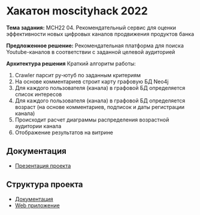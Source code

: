 # Хакатон moscityhack 2022

**Тема задания:** MCH22 04. Рекомендательный сервис для оценки эффективности новых цифровых каналов продвижения продуктов банка

**Предложенное решение:** Рекомендательная платформа для поиска Youtube-каналов в соответствии с заданной целевой аудиторией

**Архитектура решения**
Краткий алгоритм работы:
1. Crawler парсит ру-ютуб по заданным критериям
2. На основе комментариев строит карту графовую БД Neo4j
3. Для каждого пользователя (канала) в графовой БД определяется список интересов
4. Для каждого пользователя (канала) в графовой БД определяется возраст (на основе комментариев, подписок и даты регистрации канала)
5. Происходит расчет диаграммы распределения возрастной аудитории канала
6. Отображение результатов на витрине



## Документация
- [Презентация проекта](docs/present.pptx)

## Структура проекта
- [Документация](docs)
- [Web приложение](web-app)
